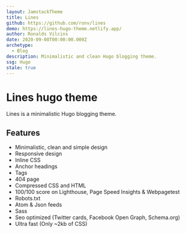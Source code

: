 ```yaml
---
layout: JamstackTheme
title: Lines
github: https://github.com/ronv/lines
demo: https://lines-hugo-theme.netlify.app/
author: Ronalds Vilcins
date: 2020-09-08T00:00:00.000Z
archetype:
  - Blog
description: Minimalistic and clean Hugo blogging theme.
ssg: Hugo
stale: true
---
```


# Lines hugo theme

Lines is a minimalistic Hugo blogging theme.

## Features

* Minimalistic, clean and simple design
* Responsive design
* Inline CSS
* Anchor headings
* Tags
* 404 page
* Compressed CSS and HTML
* 100/100 score on Lighthouse, Page Speed Insights & Webpagetest
* Robots.txt
* Atom & Json feeds
* Sass
* Seo optimized (Twitter cards, Facebook Open Graph, Schema.org)
* Ultra fast (Only ~2kb of CSS)  
